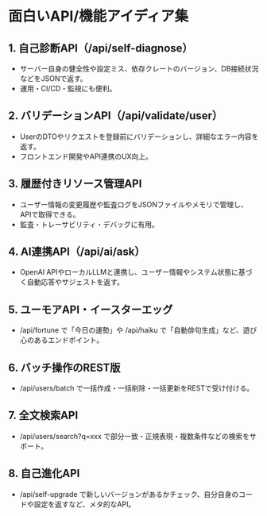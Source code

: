# 面白いAPI/機能アイディア集

## 1. 自己診断API（/api/self-diagnose）
- サーバー自身の健全性や設定ミス、依存クレートのバージョン、DB接続状況などをJSONで返す。
- 運用・CI/CD・監視にも便利。

## 2. バリデーションAPI（/api/validate/user）
- UserのDTOやリクエストを登録前にバリデーションし、詳細なエラー内容を返す。
- フロントエンド開発やAPI連携のUX向上。

## 3. 履歴付きリソース管理API
- ユーザー情報の変更履歴や監査ログをJSONファイルやメモリで管理し、APIで取得できる。
- 監査・トレーサビリティ・デバッグに有用。

## 4. AI連携API（/api/ai/ask）
- OpenAI APIやローカルLLMと連携し、ユーザー情報やシステム状態に基づく自動応答やサジェストを返す。

## 5. ユーモアAPI・イースターエッグ
- /api/fortune で「今日の運勢」や /api/haiku で「自動俳句生成」など、遊び心のあるエンドポイント。

## 6. バッチ操作のREST版
- /api/users/batch で一括作成・一括削除・一括更新をRESTで受け付ける。

## 7. 全文検索API
- /api/users/search?q=xxx で部分一致・正規表現・複数条件などの検索をサポート。

## 8. 自己進化API
- /api/self-upgrade で新しいバージョンがあるかチェック、自分自身のコードや設定を返すなど、メタ的なAPI。 